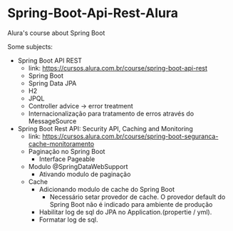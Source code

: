 # Spring-Boot-Api-Rest-Alura
Alura's course about Spring Boot

Some subjects:
* Spring Boot API REST
  * link: https://cursos.alura.com.br/course/spring-boot-api-rest
  * Spring Boot
  * Spring Data JPA
  * H2
  * JPQL
  * Controller advice -> error treatment
  * Internacionalização para tratamento de erros através do MessageSource
* Spring Boot Rest API: Security API, Caching and Monitoring
  * link: https://cursos.alura.com.br/course/spring-boot-seguranca-cache-monitoramento
  * Paginação no Spring Boot
    * Interface Pageable
  * Modulo @SpringDataWebSupport
    * Ativando modulo de paginação
  * Cache
    * Adicionando modulo de cache do Spring Boot
      * Necessário setar provedor de cache. O provedor default do Spring Boot não é indicado para ambiente de produção
    * Habilitar log de sql do JPA no Application.(propertie / yml).
    * Formatar log de sql.
